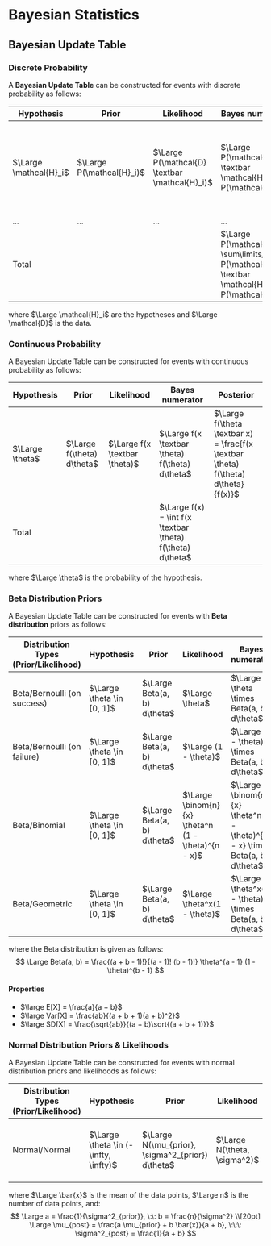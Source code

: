 # Bayesian Statistics

## Bayesian Update Table

### Discrete Probability

A **Bayesian Update Table** can be constructed for events with discrete probability as follows:

Hypothesis | Prior | Likelihood | Bayes numerator  | Posterior
--- | --- | --- | --- | ---
$\Large \mathcal{H}_i$ | $\Large P(\mathcal{H}_i)$ | $\Large P(\mathcal{D} \textbar \mathcal{H}_i)$ | $\Large P(\mathcal{D} \textbar \mathcal{H}_i) P(\mathcal{H}_i)$ | $\Large P(\mathcal{H}_i \textbar \mathcal{D}) = \frac{P(\mathcal{D} \textbar \mathcal{H}_i) P(\mathcal{H}_i)}{P(\mathcal{D})}$ 
... | ... | ... | ... | ...
Total | | | $\Large P(\mathcal{D}) = \sum\limits_i P(\mathcal{D} \textbar \mathcal{H}_i) P(\mathcal{H}_i)$ |

where $\Large \mathcal{H}_i$ are the hypotheses and $\Large \mathcal{D}$ is the data.

### Continuous Probability

A Bayesian Update Table can be constructed for events with continuous probability as follows:

Hypothesis | Prior | Likelihood | Bayes numerator  | Posterior
--- | --- | --- | --- | ---
$\Large \theta$ | $\Large f(\theta) d\theta$ | $\Large f(x \textbar \theta)$ | $\Large f(x \textbar \theta) f(\theta) d\theta$ | $\Large f(\theta \textbar x) = \frac{f(x \textbar \theta) f(\theta) d\theta}{f(x)}$ 
Total | | | $\Large f(x) = \int f(x \textbar \theta) f(\theta) d\theta$ |

where $\Large \theta$ is the probability of the hypothesis.

### Beta Distribution Priors

A Bayesian Update Table can be constructed for events with **Beta distribution** priors as follows:

Distribution Types (Prior/Likelihood) | Hypothesis | Prior | Likelihood | Bayes numerator  | Posterior
--- | --- | --- | --- | --- | ---
Beta/Bernoulli (on success) | $\Large \theta \in [0, 1]$ | $\Large Beta(a, b) d\theta$ | $\Large \theta$ | $\Large \theta \times Beta(a, b) d\theta$ | $\Large Beta(a + 1, b)$
Beta/Bernoulli (on failure) | $\Large \theta \in [0, 1]$ | $\Large Beta(a, b) d\theta$ | $\Large (1 - \theta)$ | $\Large (1 - \theta) \times Beta(a, b) d\theta$ | $\Large Beta(a, b + 1)$
Beta/Binomial | $\Large \theta \in [0, 1]$ | $\Large Beta(a, b) d\theta$ | $\Large \binom{n}{x} \theta^n (1 - \theta)^{n - x}$ | $\Large \binom{n}{x} \theta^n (1 - \theta)^{n - x} \times Beta(a, b) d\theta$ | $\Large Beta(a + x, b + n - x)$ 
Beta/Geometric | $\Large \theta \in [0, 1]$ | $\Large Beta(a, b) d\theta$ | $\Large \theta^x(1 - \theta)$ | $\Large \theta^x(1 - \theta) \times Beta(a, b) d\theta$ | $\Large Beta(a + x, b + 1)$

where the Beta distribution is given as follows:
$$
\Large Beta(a, b) = \frac{(a + b - 1)!}{(a - 1)! (b - 1)!} \theta^{a - 1} (1 - \theta)^{b - 1}
$$

#### Properties

- $\large E[X] = \frac{a}{a + b}$
- $\large Var[X] = \frac{ab}{(a + b + 1)(a + b)^2}$
- $\large SD[X] = \frac{\sqrt{ab}}{(a + b)\sqrt{(a + b + 1)}}$

### Normal Distribution Priors & Likelihoods

A Bayesian Update Table can be constructed for events with normal distribution priors and likelihoods as follows:

Distribution Types (Prior/Likelihood) | Hypothesis | Prior | Likelihood | Bayes numerator  | Posterior
--- | --- | --- | --- | --- | ---
Normal/Normal | $\Large \theta \in (-\infty, \infty)$ | $\Large N(\mu_{prior}, \sigma^2_{prior}) d\theta$ | $\Large N(\theta, \sigma^2)$ | $\Large  N(a, b) \times N(\theta, \sigma^2) d\theta$ | $\Large N(\mu_{post}, \sigma^2_{post})$

where $\Large \bar{x}$ is the mean of the data points, $\Large n$ is the number of data points, and:
$$
\Large a = \frac{1}{\sigma^2_{prior}}, \:\: b = \frac{n}{\sigma^2} \\[20pt]
\Large \mu_{post} = \frac{a \mu_{prior} + b \bar{x}}{a + b}, \:\:\: \sigma^2_{post} = \frac{1}{a + b}
$$